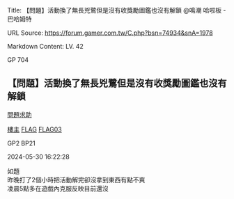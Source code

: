 Title: 【問題】活動換了無長兇鷺但是沒有收獎勵圖鑑也沒有解鎖 @鳴潮 哈啦板 - 巴哈姆特

URL Source: https://forum.gamer.com.tw/C.php?bsn=74934&snA=1978

Markdown Content:
LV. 42

GP 704





[](https://home.gamer.com.tw/FLAG03)

[](https://avatar1.gamer.com.tw/switchhonor.php?uid=FLAG03&htype=289)

【問題】活動換了無長兇鷺但是沒有收獎勵圖鑑也沒有解鎖
--------------------------

[問題求助](https://forum.gamer.com.tw/B.php?bsn=74934&subbsn=11)

[樓主](https://forum.gamer.com.tw/Co.php?bsn=74934&sn=18563&subbsn=11&bPage=0) [FLAG](https://home.gamer.com.tw/FLAG03) [FLAG03](https://home.gamer.com.tw/FLAG03)

GP2 BP21

2024-05-30 16:22:28

如題  
昨晚打了2個小時把活動解完卻沒拿到東西有點不爽  
凌晨5點多在遊戲內克服反映目前還沒